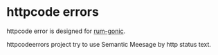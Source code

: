 # httpcode errors

httpcode error is designed for [rum-gonic](https://github.com/go-jarvis/rum-gonic).

httpcodeerrors project try to use Semantic Meesage by http status text.



